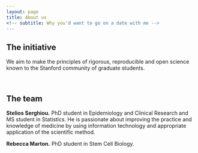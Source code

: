 ```yaml
---
layout: page
title: About us
<!-- subtitle: Why you'd want to go on a date with me -->
---
```


## The initiative

We aim to make the principles of rigorous, reproducible and open science known to the Stanford community of graduate students.

<br>

## The team

**Stelios Serghiou.** PhD student in Epidemiology and Clinical Research and MS student in Statistics. He is passionate about improving the practice and knowledge of medicine by using information technology and appropriate application of the scientific method.

**Rebecca Marton.** PhD student in Stem Cell Biology.
